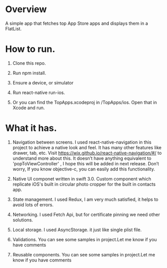 
# Overview

A simple app that fetches top App Store apps and displays them in a FlatList.


# How to run.

1. Clone this repo.
2. Run npm install.
3. Ensure a device, or simulator

4. Run react-native run-ios.
4. Or you can find the TopApps.xcodeproj in <path>/TopApps/ios. Open that in Xcode and run.
  
# What it has.

1. Navigation between screens.
    I used react-native-navigation in this project to achieve a native look and feel. It has many other features like drawer, tab, etc. Visit https://wix.github.io/react-native-navigation/#/ to understand more about this.  It doesn’t have anything equivalent to 'popToViewController' , I hope this will be added in next release. Don’t worry, If you know objective-c, you can easily add this functionality. 
    
2. Native UI componet written in swift 3.0.
  Custom component which replicate iOS's built in circular photo cropper for the built in contacts app.
  
3. State management.
  I used Redux, I am very much satisfied, it helps to avoid lots of errors.

4. Networking.
  I used Fetch Api, but for certificate pinning we need other solutions.

5. Local storage.
  I used AsyncStorage. it just like single plist file.
  
6. Validations.
   You can see some samples in project.Let me know if you have comments
   
7. Reusable components.
  You can see some samples in project.Let me know if you have comments

